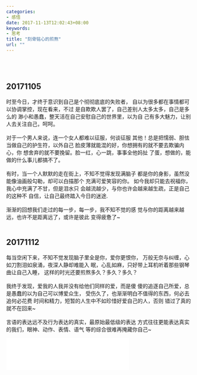 ```yaml
---
categories:
- 感悟
date: 2017-11-13T12:02:43+08:00
keywords:
- 思考
title: "刻骨铭心的煎熬"
url: ""
---
```


<br/>
<br/>

## 20171105

时至今日，才终于意识到自己是个彻彻底底的失败者，
自以为很多都在事情都可以协调掌控，现在看来，不过
是自欺欺人罢了，自己差别人太多太多，自己是多么的
渺小和愚蠢，整天活在自己安慰自己的世界里，以为自
己有多大魅力，让别人去关注自己，呵呵。
<br/>
<br/>
对于一个男人来说，连一个女人都难以征服，何谈征服
其他！总是把懦弱、胆怯当做自己的护生符，以外自己
脸皮薄就能混的好，你想拥有的就不要去欺骗内心，你
想舍弃的就不要挽留。脸一红，心一跳，事事全他妈扯
了蛋，想做的，能做的什么事儿都搞不了。
<br/> 
<br/>
有时，当一个人默默的走在街上，不知不觉得发现满脑子
都是你的身影，虽然没能像油画般勾勒，却可以白描那个
充满可爱笑容的你。
如今我却只能去祝福你，我心中充满了不甘，但是泪水只
会越流越少，与你也许会越来越生疏，正是自己的这种不
自信，让自己最终踏入今日的迷途.
<br/> 
<br/>
渐渐的回想我们走过的每一步，每一步，我不知不觉的感
觉与你的距离越来越远，也许不是距离远了，或许是彼此
变得疲惫了~
<br/> 
<br/>
## 20171112

每当空闲下来，不知不觉发现脑子里全是你，爱你更恨你，
万般无奈与纠缠，心如刀割泪如泉涌，夜深人静却难能入
眠，心乱如麻，只好带上耳机听着那些钢琴曲让自己入睡，
这样的时光还要煎熬多久？多久？多久？
<br/> 
<br/>
我终于发现，爱我的人我并没有给他们同样的爱，而是傻
傻的追逐自己所爱，总是愚蠢的以为自己可以博爱众生，
受伤久了，也渐渐明白不值得的东西，何必去追何必花费
时间和精力，短暂的人生中不如珍惜好爱自己的人，否则
错过了真的就不在回来~
<br/>
<br/> 
言语的表达远不及行为表达的真实，最原始最低级的表达
方式往往更能表达真实的我们，眼神、动作、表情、语气
等的综合很难再掩藏你自己~

<iframe frameborder="no" border="0" marginwidth="0" marginheight="0" width=330 height=86 src="//music.163.com/outchain/player?type=2&id=25639010&auto=1&height=66"></iframe>

<br/>
<br/>
<br/>
<br/>
<br/>